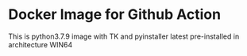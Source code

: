 # Docker Image for Github Action
This is python3.7.9 image with TK and pyinstaller latest pre-installed in architecture WIN64
